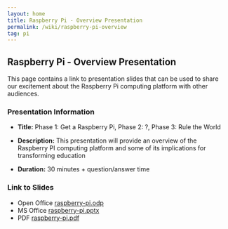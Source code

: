 ```yaml
---
layout: home
title: Raspberry Pi - Overview Presentation
permalink: /wiki/raspberry-pi-overview
tag: pi
---
```


## Raspberry Pi - Overview Presentation

This page contains a link to presentation slides that can be used to share our excitement about the Raspberry Pi computing platform with other audiences.  

### Presentation Information
  * **Title:**        Phase 1: Get a Raspberry Pi, Phase 2: ?, Phase 3: Rule the World  
           
  * **Description:**  This presentation will provide an overview of the Raspberry PI computing platform and some of its implications for transforming education

  * **Duration:**      30 minutes + question/answer time

### Link to Slides

  * Open Office [raspberry-pi.odp](/downloads/raspberry-pi.odp)
  * MS Office [raspberry-pi.pptx](/downloads/raspberry-pi.pptx)
  * PDF [raspberry-pi.pdf](/downloads/raspberry-pi.pdf)
